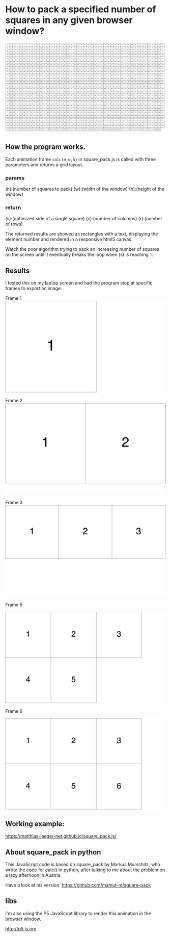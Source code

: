 # How to pack a specified number of squares in any given browser window?

![Frame 1221](output/Frame-1221.png)

## How the program works.  

Each animation frame `calc(n,w,h)` in square_pack.js is
called with three parameters and returns a grid layout.

### params  
(n):(number of squares to pack)
(w):(width of the window)
(h):(height of the window)

### return  
(s):(optimized side of a single square)
(c):(number of columns)
(r):(number of rows)

The returned results are showed as rectangles
with a text, displaying the element number and
rendered in a responsive html5 canvas.

Watch the poor algorithm trying to pack an increasing
number of squares on the screen until it eventually breaks
the loop when (s) is reaching 1.

## Results

I tested this on my laptop screen and had the 
program stop at specific frames to export an image. 

Frame 1
![Frame 1](output/Frame-1.jpg)

Frame 2
![Frame 2](output/Frame-2.jpg)

Frame 3
![Frame 3](output/Frame-3.jpg)

Frame 5

![Frame 4](output/Frame-5.jpg)

Frame 6

![Frame 6](output/Frame-6.jpg)

## Working example:  

https://matthias-jaeger-net.github.io/square_pack.js/


## About square_pack in python
This JavaScript code is based on square_pack by Markus Murschitz,
who wrote the code for calc() in python, after talking to me about
the problem on a lazy afternoon in Austria.

Have a look at his version: https://github.com/mamut-m/square-pack

## libs   
I'm also using the P5 JavaScript library to render this
animation in the browser window.

http://p5.js.org
